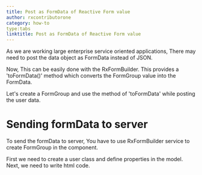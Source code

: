 ```yaml
---
title: Post as FormData of Reactive Form value
author: rxcontributorone
category: how-to
type:tabs
linktitle: Post as FormData of Reactive Form value
---
```


As we are working large enterprise service oriented applications, There may need to post the data object as FormData instead of JSON.

Now, This can be easily done with the RxFormBuilder. This provides a 'toFormData()' method which converts the FormGroup value into the FormData. 

Let's create a FormGroup and use the method of 'toFormData' while posting the user data.

# Sending formData to server

To send the formData to server, You have to use RxFormBuilder service to create FormGroup in the component.

<data-scope scope="['decorator']">
First we need to create a user class and define properties in the model.
<div component="app-code" key="formadata-complete-model"></div> 
</data-scope>
<div component="app-code" key="formadata-complete-component"></div> 
Next, we need to write html code.
<div component="app-code" key="formadata-complete-html"></div> 
<div component="app-example-runner" ref-component="app-formadata-complete"></div>